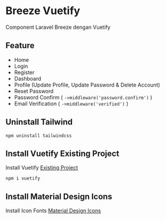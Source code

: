# Breeze Vuetify
Component Laravel Breeze dengan Vuetify

## Feature
- Home
- Login
- Register
- Dashboard
- Profile (Update Profile, Update Password & Delete Account)
- Reset Password
- Password Confirm ( `->middleware('password.confirm')` )
- Email Verification ( `->middleware('verified')` )
## Uninstall Tailwind
```
npm uninstall tailwindcss
```

## Install Vuetify Existing Project
Install Vuetify [Existing Project](https://vuetifyjs.com/en/getting-started/installation/#existing-projects)

```
npm i vuetify
```

## Install Material Design Icons
Install Icon Fonts [Material Design Icons](https://vuetifyjs.com/en/features/icon-fonts/#material-design-icons)
